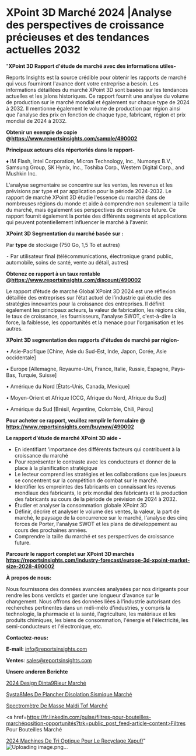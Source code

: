 # XPoint 3D Marché 2024 |Analyse des perspectives de croissance précieuses et des tendances actuelles 2032

"<strong>XPoint 3D Rapport d'étude de marché avec des informations utiles-</strong>

Reports Insights est la source crédible pour obtenir les rapports de marché qui vous fourniront l'avance dont votre entreprise a besoin. Les informations détaillées du marché XPoint 3D sont basées sur les tendances actuelles et les jalons historiques. Ce rapport fournit une analyse du volume de production sur le marché mondial et également sur chaque type de 2024 à 2032. Il mentionne également le volume de production par région ainsi que l'analyse des prix en fonction de chaque type, fabricant, région et prix mondial de 2024 à 2032.

<strong><b>Obtenir un exemple de copie @</b></strong><a href=https://www.reportsinsights.com/sample/490002><strong><b>https://www.reportsinsights.com/sample/490002</b></strong></a>

<b>Principaux acteurs clés répertoriés dans le rapport-</b>

<b> </b>♦ IM Flash, Intel Corporation, Micron Technology, Inc., Numonyx B.V., Samsung Group, SK Hynix, Inc., Toshiba Corp., Western Digital Corp., and Mushkin Inc.

L'analyse segmentaire se concentre sur les ventes, les revenus et les prévisions par type et par application pour la période 2024-2032. Le rapport de marché XPoint 3D étudie l'essence du marché dans de nombreuses régions du monde et aide à comprendre non seulement la taille du marché, mais également ses perspectives de croissance future. Ce rapport fournit également la portée des différents segments et applications qui peuvent potentiellement influencer le marché à l'avenir.

<strong>XPoint 3D Segmentation du marché basée sur :</strong>

Par <strong>type</strong> de stockage (750 Go, 1,5 To et autres)


⁃ Par utilisateur final (télécommunications, électronique grand public, automobile, soins de santé, vente au détail, autres)

<strong><b>Obtenez ce rapport à un taux rentable @</b></strong><a href=https://www.reportsinsights.com/discount/490002><strong><b>https://www.reportsinsights.com/discount/490002</b></strong></a>

Le rapport d’étude de marché Global XPoint 3D 2024 est une réflexion détaillée des entreprises sur l’état actuel de l’industrie qui étudie des stratégies innovantes pour la croissance des entreprises. Il définit également les principaux acteurs, la valeur de fabrication, les régions clés, le taux de croissance, les fournisseurs, l'analyse SWOT, c'est-à-dire la force, la faiblesse, les opportunités et la menace pour l'organisation et les autres.

<strong>XPoint 3D segmentation des rapports d'études de marché par région-</strong>

• Asie-Pacifique [Chine, Asie du Sud-Est, Inde, Japon, Corée, Asie occidentale]

• Europe [Allemagne, Royaume-Uni, France, Italie, Russie, Espagne, Pays-Bas, Turquie, Suisse]

• Amérique du Nord [États-Unis, Canada, Mexique]

• Moyen-Orient et Afrique [CCG, Afrique du Nord, Afrique du Sud]

• Amérique du Sud [Brésil, Argentine, Colombie, Chili, Pérou]

<strong>Pour acheter ce rapport, veuillez remplir le formulaire @   <a href=https://www.reportsinsights.com/buynow/490002>https://www.reportsinsights.com/buynow/490002</a></strong>

<strong>Le rapport d'étude de marché XPoint 3D aide -</strong>
<ul>
  <li>En identifiant 'importance des différents facteurs qui contribuent à la croissance du marché</li>
  <li>Pour représenter le contraste avec les conducteurs et donner de la place à la planification stratégique</li>
  <li>Le lecteur comprend les stratégies et les collaborations que les joueurs se concentrent sur la compétition de combat sur le marché.</li>
  <li>Identifier les empreintes des fabricants en connaissant les revenus mondiaux des fabricants, le prix mondial des fabricants et la production des fabricants au cours de la période de prévision de 2024 à 2032.</li>
  <li>Étudier et analyser la consommation globale XPoint 3D</li>
  <li>Définir, décrire et analyser le volume des ventes, la valeur, la part de marché, le paysage de la concurrence sur le marché, l'analyse des cinq forces de Porter, l'analyse SWOT et les plans de développement au cours des prochaines années.</li>
  <li>Comprendre la taille du marché et ses perspectives de croissance future.</li>
</ul>

<strong>Parcourir le rapport complet sur XPoint 3D marchés <a href=https://reportsinsights.com/industry-forecast/europe-3d-xpoint-market-size-2028-490002>https://reportsinsights.com/industry-forecast/europe-3d-xpoint-market-size-2028-490002</a></strong>

<strong>À propos de nous:</strong>

Nous fournissons des données avancées analysées par nos dirigeants pour rendre les bons verdicts et garder une longueur d'avance sur le changement. Nous offrons des données liées à l'industrie autorisant des recherches pertinentes dans un méli-mélo d'industries, y compris la technologie, la pharmacie et la santé, l'agriculture, les matériaux et les produits chimiques, les biens de consommation, l'énergie et l'électricité, les semi-conducteurs et l'électronique, etc.

<strong>Contactez-nous:</strong>

<strong>E-mail:</strong> <a href=mailto:info@reportsinsights.com>info@reportsinsights.com</a>

<strong>Ventes</strong>: <a href=mailto:sales@reportsinsights.com>sales@reportsinsights.com</a>

<strong>Unsere anderen Berichte</strong>

<a href=https://www.linkedin.com/pulse/2024-design-dint%C3%A9rieur-march%C3%A9-segmentation-tendances-u05qc/>2024 Design Dinta9Rieur Marché</a>

<a href=https://www.linkedin.com/pulse/syst%C3%A8mes-de-plancher-disolation-sismique-march%C3%A9-iplqc/>Systa8Mes De Plancher Disolation Sismique Marché</a>

<a href=https://www.linkedin.com/pulse/spectromètre-de-masse-maldi-tof-marchétaille-globale-nh1pc/>Spectromètre De Masse Maldi Tof Marché</a>

<a href=https://fr.linkedin.com/pulse/filtres-pour-bouteilles-marchéposition-opportunités?trk=public_post_feed-article-content>Filtres Pour Bouteilles Marché</a>

<a href=https://www.linkedin.com/pulse/2024-machines-de-tri-optique-pour-le-recyclage-xapuf/>2024 Machines De Tri Optique Pour Le Recyclage Xapuf/</a>"
![Uploading image.png…]()
